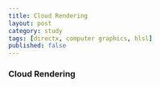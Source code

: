 ```yaml
---
title: Cloud Rendering
layout: post
category: study
tags: [directx, computer graphics, hlsl]
published: false
---
```


### Cloud Rendering